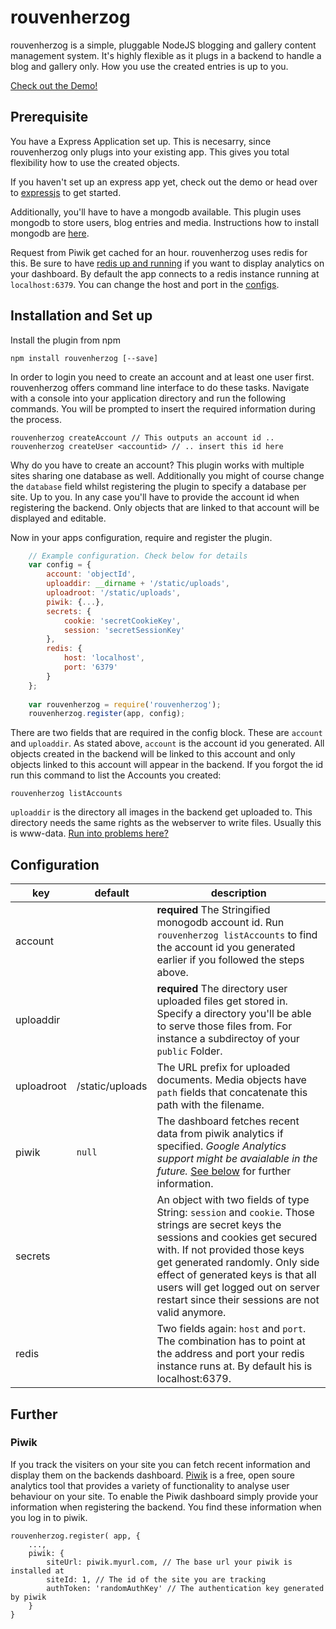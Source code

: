 # rouvenherzog
rouvenherzog is a simple, pluggable NodeJS blogging and gallery content management system. It's highly flexible as it plugs in a backend to handle a blog and gallery only. How you use the created entries is up to you.

[Check out the Demo!](http://demo.rouvenherzog.me)

## Prerequisite
You have a Express Application set up. This is necesarry, since rouvenherzog only plugs into your existing app. This gives you total flexibility how to use the created objects.

If you haven't set up an express app yet, check out the demo or head over to [expressjs](http://www.expressjs.com) to get started.

Additionally, you'll have to have a mongodb available. This plugin uses mongodb to store users, blog entries and media. Instructions how to install mongodb are [here](http://docs.mongodb.org/manual/installation/).

Request from Piwik get cached for an hour. rouvenherzog uses redis for this. Be sure to have [redis up and running](http://redis.io/topics/quickstart) if you want to display analytics on your dashboard. By default the app connects to a redis instance running at `localhost:6379`. You can change the host and port in the [configs](#Configuration).

## Installation and Set up
Install the plugin from npm

	npm install rouvenherzog [--save]

In order to login you need to create an account and at least one user first.
rouvenherzog offers command line interface to do these tasks. Navigate with a console
into your application directory and run the following commands. You will be prompted to insert the required information during the process.

	rouvenherzog createAccount // This outputs an account id ..
	rouvenherzog createUser <accountid> // .. insert this id here
	
Why do you have to create an account? This plugin works with multiple sites sharing one database as well. Additionally you might of course change the `database` field whilst registering the plugin to specify a database per site. Up to you. In any case you'll have to provide the account id when registering the backend. Only objects that are linked to that account will be displayed and editable.

Now in your apps configuration, require and register the plugin.

``` javascript
    // Example configuration. Check below for details
    var config = {
	    account: 'objectId',
	    uploaddir: __dirname + '/static/uploads',
	    uploadroot: '/static/uploads',
	    piwik: {...},
	    secrets: {
	        cookie: 'secretCookieKey',
	        session: 'secretSessionKey'
	    },
	    redis: {
	        host: 'localhost',
	        port: '6379'
	    }
	};
	
	var rouvenherzog = require('rouvenherzog');
	rouvenherzog.register(app, config);
```

There are two fields that are required in the config block. These are `account` and `uploaddir`.
As stated above, `account` is the account id you generated. All objects created in the backend will be linked to this account and only objects linked to this account will appear in the backend. If you forgot the id run this command to list the Accounts you created:
    
    rouvenherzog listAccounts

`uploaddir` is the directory all images in the backend get uploaded to. This directory needs the same rights as the webserver to write files. Usually this is www-data. [Run into problems here?](https://www.google.de/search?q=how%20to%20change%20directory%20permission%20in%20...)

## Configuration
| key | default | description |
|-----|---------|-------------|
| account || **required** The Stringified monogodb account id. Run `rouvenherzog listAccounts` to find the account id you generated earlier if you followed the steps above.
| uploaddir|| **required** The directory user uploaded files get stored in. Specify a directory you'll be able to serve those files from. For instance a subdirectoy of your `public` Folder.
| uploadroot| /static/uploads | The URL prefix for uploaded documents. Media objects have `path` fields that concatenate this path with the filename.
| piwik| `null` | The dashboard fetches recent data from piwik analytics if specified. *Google Analytics support might be avaialable in the future.*  [See below](#Piwik) for further information.
| secrets || An object with two fields of type String: `session` and `cookie`. Those strings are secret keys the sessions and cookies get secured with. If not provided those keys get generated randomly. Only side effect of generated keys is that all users will get logged out on server restart since their sessions are not valid anymore.
| redis || Two fields again: `host` and `port`. The combination has to point at the address and port your redis instance runs at. By default his is localhost:6379.

## Further
### Piwik
If you track the visiters on your site you can fetch recent information and display them on the backends dashboard. [Piwik](http://www.piwik.com) is a free, open soure analytics tool that provides a variety of functionality to analyse user behaviour on your site.
To enable the Piwik dashboard simply provide your information when registering the backend. You find these information when you log in to piwik.

    rouvenherzog.register( app, {
        ...,
        piwik: {
            siteUrl: piwik.myurl.com, // The base url your piwik is installed at
            siteId: 1, // The id of the site you are tracking
            authToken: 'randomAuthKey' // The authentication key generated by piwik
        }
    }